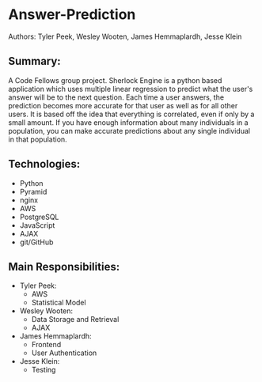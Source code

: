 # Answer-Prediction
Authors: Tyler Peek, Wesley Wooten, James Hemmaplardh, Jesse Klein


## Summary:
A Code Fellows group project. Sherlock Engine is a python based application which uses multiple linear regression to predict what the user's answer will be to the next question. Each time a user answers, the prediction becomes more accurate for that user as well as for all other users. It is based off the idea that everything is correlated, even if only by a small amount. If you have enough information about many individuals in a population, you can make accurate predictions about any single individual in that population.

## Technologies:
 * Python
 * Pyramid
 * nginx
 * AWS
 * PostgreSQL
 * JavaScript
 *  AJAX
 *  git/GitHub
 
## Main Responsibilities:
 * Tyler Peek:
   * AWS
   * Statistical Model
 * Wesley Wooten:
   * Data Storage and Retrieval
   * AJAX
 * James Hemmaplardh:
   * Frontend
   * User Authentication
 * Jesse Klein:
   * Testing
